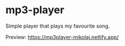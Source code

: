 # mp3-player

Simple player that plays my favourite song. 


Preview: https://mp3player-mikolaj.netlify.app/
